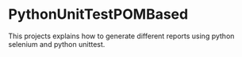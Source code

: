 # PythonUnitTestPOMBased
This projects explains how to generate different reports using python selenium and python unittest.
